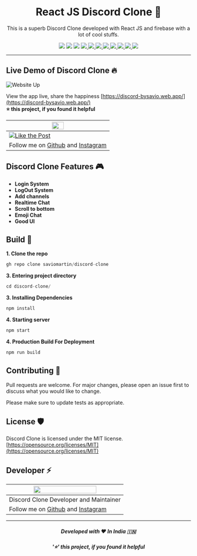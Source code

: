 <h1 align="center">
  React JS Discord Clone 🦄
</h1>
<p align="center">
  This is a superb Discord Clone developed with React JS and firebase with a lot of cool stuffs.
</p>
<p align="center">
    <img src="https://cdn.rawgit.com/sindresorhus/awesome/d7305f38d29fed78fa85652e3a63e154dd8e8829/media/badge.svg"/>
    <img src="https://visitor-badge.laobi.icu/badge?page_id=saviomartin/discord-clone"/>
    <img src="https://img.shields.io/badge/Ethical_Design-_%E2%96%B2_%E2%9D%A4_-blue.svg"/>
    <!--Links -->
    <a href="https://github.com/saviomartin/discord-clone/stargazers" target="blank">
        <img src="https://img.shields.io/github/stars/saviomartin/discord-clone"/>
    </a>
    <a href="https://github.com/saviomartin/discord-clone/blob/master/LICENSE" target="blank">
        <img src="https://img.shields.io/github/license/saviomartin/discord-clone"/>
    </a>
    <a href="https://GitHub.com/saviomartin/discord-clone/issues/" target="blank">
        <img src="https://img.shields.io/github/issues/saviomartin/discord-clone.svg"/>
    </a>
    <a href="https://GitHub.com/saviomartin/discord-clone/pull/" target="blank">
        <img src="https://img.shields.io/github/issues-pr/saviomartin/discord-clone.svg"/>
    </a>
    <a href="https://github.com/saviomartin/discord-clone/blob/master/LICENSE" target="blank">
        <img src="https://img.shields.io/github/forks/saviomartin/discord-clone"/>
    </a>
    <a href="https://GitHub.com/saviomartin/discord-clone/graphs/contributors/" target="blank">
        <img src="https://img.shields.io/github/contributors/saviomartin/discord-clone.svg"/>
    </a>
    <a href="https://www.instagram.com/p/CGNQrBVBubs/" target="blank">
        <img src="https://img.shields.io/static/v1?label=&message=Like%20this%20post%20On%20Instagram&style=flat&color=555555&logo=instagram"/>
    </a>
    <!--Commits -->
    <img src="https://img.shields.io/github/last-commit/saviomartin/discord-clone.svg"/>
</p>

---

## Live Demo of Discord Clone 🔥

![Website Up](https://img.shields.io/website?url=https://github.com/saviomartin/discord-clone&logo=github&style=flat-square) <br>

View the app live, share the happiness [https://discord-bysavio.web.app/](https://discord-bysavio.web.app/) <br>
**⭐ this project, if you found it helpful**

| <img src='https://instagram.fcok1-1.fna.fbcdn.net/v/t51.2885-15/fr/e15/s1080x1080/121058589_368794814264912_274949963043594246_n.jpg?_nc_ht=instagram.fcok1-1.fna.fbcdn.net&_nc_cat=108&_nc_ohc=mTw9r3hZKAUAX-u83pT&oh=38215736dd85043c8920147129dca7e9&oe=5FC619F4' height='35%'> |
|--|
| [![Like the Post](https://img.shields.io/static/v1?label=&message=Like%20this%20post%20On%20Instagram&color=ebebec&style=for-the-badge&logo=instagram)](https://www.instagram.com/p/CGNQrBVBubs/) |
|Follow me on [Github](https://github.com/saviomartin) and [Instagram](https://instagram.com/teen_developer)  |


## Discord Clone Features 🎮

- **Login System**
- **LogOut System**
- **Add channels**
- **Realtime Chat**
- **Scroll to bottom**
- **Emoji Chat**
- **Good UI**

## Build 🚀

**1. Clone the repo**
```javascript
gh repo clone saviomartin/discord-clone
```

**3. Entering project directory**
```javascript
cd discord-clone/
```

**3. Installing Dependencies**
```javascript
npm install
```

**4. Starting server**
```javascript
npm start
```

**4. Production Build For Deployment**
```javascript
npm run build
```

## Contributing 🤗

Pull requests are welcome. For major changes, please open an issue first to discuss what you would like to change.

Please make sure to update tests as appropriate.

## License 🛡️

Discord Clone is licensed under the MIT license. [https://opensource.org/licenses/MIT](https://opensource.org/licenses/MIT)

## Developer ⚡

| <img src='https://avatars.githubusercontent.com/saviomartin' height='75%'> |
|--|
| Discord Clone Developer and Maintainer |
|Follow me on [Github](https://github.com/saviomartin) and [Instagram](https://instagram.com/teen_developer)  |

-----

<h5 align='center'>Developed with ❤️ In India 🇮🇳</h5>
<h5 align='center'>'⭐' this project, if you found it helpful</h5>

